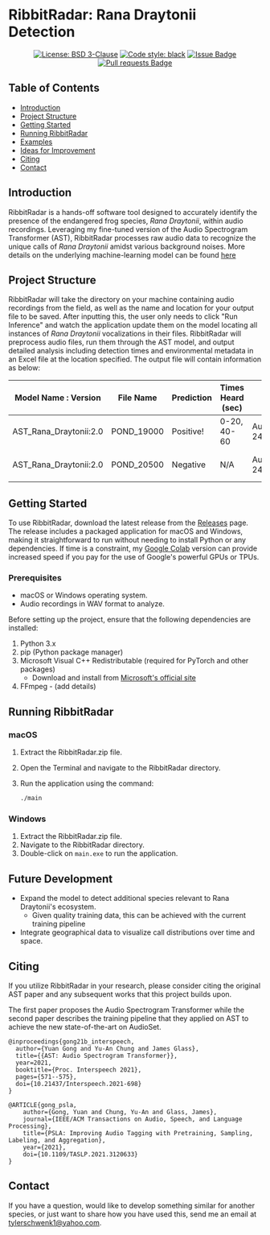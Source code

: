 # RibbitRadar: Rana Draytonii Detection

<p align="center">
    <a href="https://opensource.org/license/bsd-3-clause"><img alt="License: BSD 3-Clause" src="https://img.shields.io/badge/License-BSD%203--Clause-blue.svg"></a>
    <a href="https://github.com/psf/black"><img alt="Code style: black" src="https://img.shields.io/badge/code%20style-black-000000.svg"></a>
    <a href="https://github.com/Tyler-Schwenk/RibbitRadar/issues"><img alt="Issue Badge" src="https://img.shields.io/github/issues/Tyler-Schwenk/RibbitRadar"></a>
    <a href="https://github.com/Tyler-Schwenk/RibbitRadar/pulls"><img alt="Pull requests Badge" src="https://img.shields.io/github/issues-pr/Tyler-Schwenk/RibbitRadar"></a>
</p>

## Table of Contents
- [Introduction](#introduction)
- [Project Structure](#project-structure)
- [Getting Started](#getting-started)
- [Running RibbitRadar](#running-ribbitradar)
- [Examples](#examples)
- [Ideas for Improvement](#ideas-for-improvement)
- [Citing](#citing)
- [Contact](#contact)

## Introduction

RibbitRadar is a hands-off software tool designed to accurately identify the presence of the endangered frog species, *Rana Draytonii*, within audio recordings. Leveraging my fine-tuned version of the Audio Spectrogram Transformer (AST), RibbitRadar processes raw audio data to recognize the unique calls of *Rana Draytonii* amidst various background noises. More details on the underlying machine-learning model can be found [here](https://github.com/tyler-schwenk/ast-rana-draytonii)

## Project Structure

RibbitRadar will take the directory on your machine containing audio recordings from the field, as well as the name and location for your output file to be saved. After inputting this, the user only needs to click "Run Inference" and watch the application update them on the model locating all instances of *Rana Draytonii* vocalizations in their files. RibbitRadar will preprocess audio files, run them through the AST model, and output detailed analysis including detection times and environmental metadata in an Excel file at the location specified. The output file will contain information as below:

| Model Name : Version | File Name     | Prediction | Times Heard (sec) | Device ID               | Timestamp                  | Temperature | Review Date |
|----------------------|---------------|------------|-------------|-------------------------|----------------------------|-------------|-------------|
| AST_Rana_Draytonii:2.0 | POND_19000 | Positive!   | 0-20, 40-60     | AudioMoth 249BC30461CBB1E6 | 19:00:00 01/12/2022 (UTC-8) | 9.3C        | 2023-07-22  |
| AST_Rana_Draytonii:2.0 | POND_20500 | Negative   | N/A         | AudioMoth 249BC30461CBB1E6 | 20:50:00 01/12/2022 (UTC-8) | 9.1C        | 2023-07-22  |



## Getting Started

To use RibbitRadar, download the latest release from the [Releases](https://github.com/Tyler-Schwenk/ribbitradar/releases) page. The release includes a packaged application for macOS and Windows, making it straightforward to run without needing to install Python or any dependencies. If time is a constraint, my [Google Colab](https://github.com/tyler-schwenk/ast-rana-draytonii) version can provide increased speed if you pay for the use of Google's powerful GPUs or TPUs.

### Prerequisites

- macOS or Windows operating system.
- Audio recordings in WAV format to analyze.

Before setting up the project, ensure that the following dependencies are installed:

1. Python 3.x
2. pip (Python package manager)
3. Microsoft Visual C++ Redistributable (required for PyTorch and other packages)
   - Download and install from [Microsoft's official site](https://learn.microsoft.com/en-us/cpp/windows/latest-supported-vc-redist?view=msvc-160)
4. FFmpeg - (add details)


## Running RibbitRadar

### macOS

1. Extract the RibbitRadar.zip file.
2. Open the Terminal and navigate to the RibbitRadar directory.
3. Run the application using the command:

    ```bash
    ./main
    ```

### Windows

1. Extract the RibbitRadar.zip file.
2. Navigate to the RibbitRadar directory.
3. Double-click on `main.exe` to run the application.


## Future Development

- Expand the model to detect additional species relevant to Rana Draytonii's ecosystem.
    - Given quality training data, this can be achieved with the current training pipeline    
- Integrate geographical data to visualize call distributions over time and space.

## Citing  

If you utilize RibbitRadar in your research, please consider citing the original AST paper and any subsequent works that this project builds upon.

The first paper proposes the Audio Spectrogram Transformer while the second paper describes the training pipeline that they applied on AST to achieve the new state-of-the-art on AudioSet.   
```  
@inproceedings{gong21b_interspeech,
  author={Yuan Gong and Yu-An Chung and James Glass},
  title={{AST: Audio Spectrogram Transformer}},
  year=2021,
  booktitle={Proc. Interspeech 2021},
  pages={571--575},
  doi={10.21437/Interspeech.2021-698}
}
```  
```  
@ARTICLE{gong_psla, 
    author={Gong, Yuan and Chung, Yu-An and Glass, James},  
    journal={IEEE/ACM Transactions on Audio, Speech, and Language Processing},   
    title={PSLA: Improving Audio Tagging with Pretraining, Sampling, Labeling, and Aggregation},   
    year={2021}, 
    doi={10.1109/TASLP.2021.3120633}
}
```  


 ## Contact
If you have a question, would like to develop something similar for another species, or just want to share how you have used this, send me an email at tylerschwenk1@yahoo.com.

